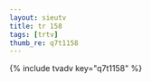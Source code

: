 ```yaml
--- 
layout: sieutv
title: tr 158
tags: [trtv]
thumb_re: q7t1158
---
```

{% include tvadv key="q7t1158" %} 
